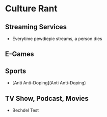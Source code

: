 # Culture Rant

## Streaming Services

- Everytime pewdiepie streams, a person dies

## E-Games

## Sports

- [Anti Anti-Doping](Anti Anti-Doping)

## TV Show, Podcast, Movies

- Bechdel Test

